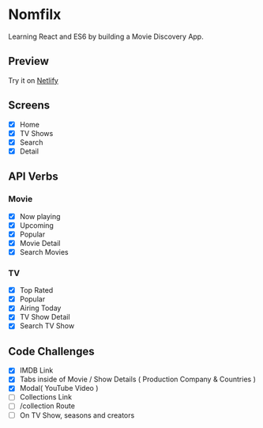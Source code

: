 # Nomfilx
Learning React and ES6 by building a Movie Discovery App.

## Preview
Try it on [Netlify](https://nomfilx.netlify.com/)

## Screens
- [x] Home
- [x] TV Shows
- [x] Search
- [x] Detail

## API Verbs

### Movie
- [x] Now playing
- [x] Upcoming
- [x] Popular
- [x] Movie Detail
- [x] Search Movies

### TV
- [x] Top Rated
- [x] Popular
- [x] Airing Today
- [x] TV Show Detail
- [x] Search TV Show

## Code Challenges
- [x] IMDB Link
- [x] Tabs inside of Movie / Show Details ( Production Company & Countries )
- [x] Modal( YouTube Video )
- [ ] Collections Link
- [ ] /collection Route
- [ ] On TV Show, seasons and creators